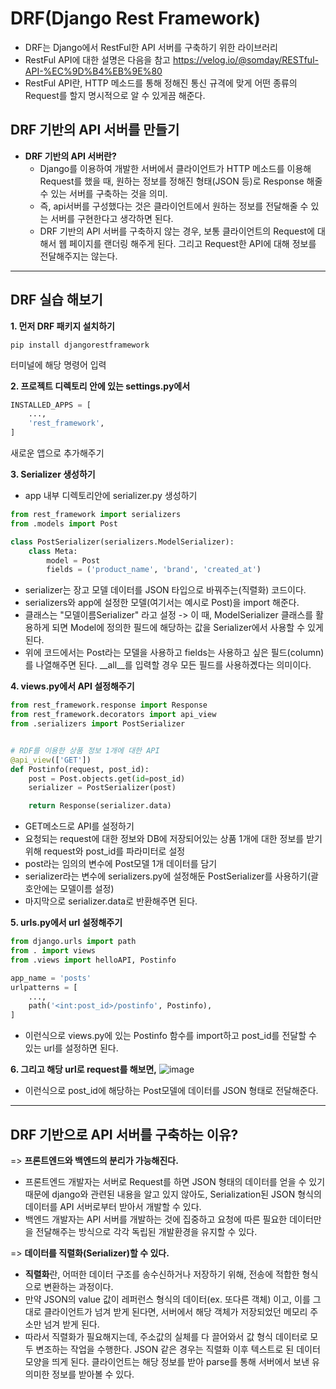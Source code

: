 # DRF(Django Rest Framework)
- DRF는 Django에서 RestFul한 API 서버를 구축하기 위한 라이브러리
- RestFul API에 대한 설명은 다음을 참고 https://velog.io/@somday/RESTful-API-%EC%9D%B4%EB%9E%80
- RestFul API란, HTTP 메소드를 통해 정해진 통신 규격에 맞게 어떤 종류의 Request를 할지 명시적으로 알 수 있게끔 해준다.


## DRF 기반의 API 서버를 만들기
- **DRF 기반의 API 서버란?**
  - Django를 이용하여 개발한 서버에서 클라이언트가 HTTP 메소드를 이용해 Request를 했을 때, 원하는 정보를 정해진 형태(JSON 등)로 Response 해줄 수 있는 서버를 구축하는 것을 의미. 
  - 즉, api서버를 구성했다는 것은 클라이언트에서 원하는 정보를 전달해줄 수 있는 서버를 구현한다고 생각하면 된다.
  - DRF 기반의 API 서버를 구축하지 않는 경우, 보통 클라이언트의 Request에 대해서 웹 페이지를 랜더링 해주게 된다. 그리고 Request한 API에 대해 정보를 전달해주지는 않는다.

* * *

## DRF 실습 해보기
**1. 먼저 DRF 패키지 설치하기**
```
pip install djangorestframework
```
터미널에 해당 명령어 입력


**2. 프로젝트 디렉토리 안에 있는 settings.py에서** 
```python
INSTALLED_APPS = [
    ...,
    'rest_framework',
]
```
새로운 앱으로 추가해주기


**3. Serializer 생성하기**
- app 내부 디렉토리안에 serializer.py 생성하기
```python
from rest_framework import serializers
from .models import Post

class PostSerializer(serializers.ModelSerializer):
    class Meta:
        model = Post
        fields = ('product_name', 'brand', 'created_at')
```
- serializer는 장고 모델 데이터를 JSON 타입으로 바꿔주는(직렬화) 코드이다.
- serializers와 app에 설정한 모델(여기서는 예시로 Post)을 import 해준다.
- 클래스는 "모델이름Serializer" 라고 설정 -> 이 때, ModelSerializer 클래스를 활용하게 되면 Model에 정의한 필드에 해당하는 값을 Serializer에서 사용할 수 있게 된다.
- 위에 코드에서는 Post라는 모델을 사용하고 fields는 사용하고 싶은 필드(column)를 나열해주면 된다. __all__를 입력할 경우 모든 필드를 사용하곘다는 의미이다. 


**4. views.py에서 API 설정해주기**
```python
from rest_framework.response import Response
from rest_framework.decorators import api_view
from .serializers import PostSerializer


# RDF를 이용한 상품 정보 1개에 대한 API
@api_view(['GET'])
def Postinfo(request, post_id):
    post = Post.objects.get(id=post_id)
    serializer = PostSerializer(post)

    return Response(serializer.data)
```
- GET메소드로 API를 설정하기
- 요청되는 request에 대한 정보와 DB에 저장되어있는 상품 1개에 대한 정보를 받기 위해 request와 post_id를 파라미터로 설정
- post라는 임의의 변수에 Post모델 1개 데이터를 담기
- serializer라는 변수에 serializers.py에 설정해둔 PostSerializer를 사용하기(괄호안에는 모델이름 설정)
- 마지막으로 serializer.data로 반환해주면 된다.


**5. urls.py에서 url 설정해주기**
```python
from django.urls import path
from . import views
from .views import helloAPI, Postinfo

app_name = 'posts'
urlpatterns = [
    ...,
    path('<int:post_id>/postinfo', Postinfo),
]
```
- 이런식으로 views.py에 있는 Postinfo 함수를 import하고 post_id를 전달할 수 있는 url를 설정하면 된다.


**6. 그리고 해당 url로 request를 해보면,**
![image](https://user-images.githubusercontent.com/95380638/149622616-d0e6631a-ca45-4186-8302-8eb38ad4a83e.png)
- 이런식으로 post_id에 해당하는 Post모델에 데이터를 JSON 형태로 전달해준다.

* * * 
## DRF 기반으로 API 서버를 구축하는 이유?
=> **프론트엔드와 백엔드의 분리가 가능해진다.**

- 프론트엔드 개발자는 서버로 Request를 하면 JSON 형태의 데이터를 얻을 수 있기 때문에 django와 관련된 내용을 알고 있지 않아도, Serialization된 JSON 형식의 데이터를 API 서버로부터 받아서 개발할 수 있다.
- 백엔드 개발자는 API 서버를 개발하는 것에 집중하고 요청에 따른 필요한 데이터만을 전달해주는 방식으로 각각 독립된 개발환경을 유지할 수 있다. 

=> **데이터를 직렬화(Serializer)할 수 있다.**
- **직렬화**란, 어떠한 데이터 구조를 송수신하거나 저장하기 위해, 전송에 적합한 형식으로 변환하는 과정이다.
- 만약 JSON의 value 값이 레퍼런스 형식의 데이터(ex. 또다른 객체) 이고, 이를 그대로 클라이언트가 넘겨 받게 된다면, 서버에서 해당 객체가 저장되었던 메모리 주소만 넘겨 받게 된다.
- 따라서 직렬화가 필요해지는데, 주소값의 실체를 다 끌어와서 값 형식 데이터로 모두 변조하는 작업을 수행한다. JSON 같은 경우는 직렬화 이후 텍스트로 된 데이터 모양을 띄게 된다. 클라이언트는 해당 정보를 받아 parse를 통해 서버에서 보낸 유의미한 정보를 받아볼 수 있다. 
